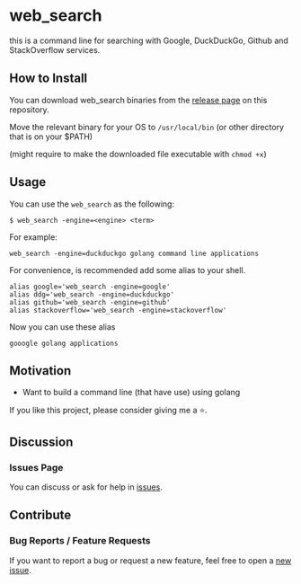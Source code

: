 # web_search

this is a command line for searching with Google, DuckDuckGo, Github and StackOverflow services.

## How to Install

You can download web_search binaries from the [release page](https://github.com/macedo/web_search/releases) on this repository.

Move the relevant binary for your OS to `/usr/local/bin` (or other directory that is on your $PATH)

(might require to make the downloaded file executable with `chmod +x`)
 
## Usage

You can use the `web_search` as the following:
 
`$ web_search -engine=<engine> <term>`

For example:

```
web_search -engine=duckduckgo golang command line applications
```

For convenience, is recommended add some alias to your shell.

```
alias google='web_search -engine=google'
alias ddg='web_search -engine=duckduckgo'
alias github='web_search -engine=github'
alias stackoverflow='web_search -engine=stackoverflow'
```

Now you can use these alias
```
gooogle golang applications
```

## Motivation

* Want to build a command line (that have use) using golang

If you like this project, please consider giving me a ⭐.

## Discussion

### Issues Page

You can discuss or ask for help in [issues](https://github.com/macedo/web_search/issues).

## Contribute

### Bug Reports / Feature Requests
If you want to report a bug or request a new feature, feel free to open a [new issue](https://github.com/macedo/web_search/issues).
